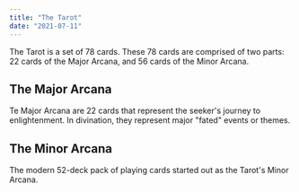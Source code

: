 ```yaml
---
title: "The Tarot"
date: "2021-07-11"
---
```


The Tarot is a set of 78 cards. These 78 cards are comprised of two parts: 22 cards of the Major Arcana, and 56 cards of the Minor Arcana.

## The Major Arcana

Te Major Arcana are 22 cards that represent the seeker's journey to enlightenment. In divination, they represent major "fated" events or themes.

## The Minor Arcana

The modern 52-deck pack of playing cards started out as the Tarot's Minor Arcana.
